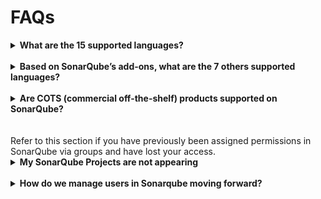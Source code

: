 # FAQs

<details>
  <summary><b>What are the 15 supported languages?</b></summary><br>

Java, JavaScript, C#, TypeScript, Kotlin, Ruby, Go, Scala, Flex, Python, PHP, HTML, CSS, XML, VB.NET.
Do take note that there is no restriction of lines of code and number of applications.

  </details>
<br>
 <details>
  <summary><b>Based on SonarQube’s add-ons, what are the 7 others supported languages?</b></summary><br>

C, C++, Obj-C, Swift, ABAP, T-SQL, PL/SQL are supported. Public officers can refer to the <a href="https://sgdcs.sgnet.gov.sg/sites/IDA-GoSync/gdspdd-ai/ship/_layouts/15/start.aspx#/SitePages/Pricing.aspx">pricing</a> for the add-ons.

  </details>
<br>
 <details>
  <summary><b>Are COTS (commercial off-the-shelf) products supported on SonarQube?</b></summary><br>

Yes. SonarQube can scan for any customisation that the COTS product supports.
Example: Configuration files in XML or Javascript/ Java or plugins written in Java or Python.
  </details>
<br>

<br>
Refer to this section if you have previously been assigned permissions in SonarQube via groups and have lost your access.  

<br>

<details>
<summary><b>My SonarQube Projects are not appearing</b>
</summary>
<br>
<p>During the month of June 2021, we have implemented LDAP group support in SonarQube. Due to this change, the user membership from the <a href="https://www.ship.gov.sg">SHIP-HATS portal</a> will be automatically synced in SonarQube based on your SHIP-HATS subscription. If your subscription contains 20 users, all 20 users should be able to access SonarQube without the SA having to raise a service request to manage users in SonarQube.</p>
<p>We are able to do this because each SHIP-HATS subscription has a master LDAP group containing all the members of the subscription. Depending on whether you already have a group in SonarQube, we will create or rename your existing group name for it to be automatically synchronized in SonarQube. However, any groups created in SonarQube previously might not work as intended since it is not created in SHIP LDAP and will lead to unnsuccessful sync, causing the users in the group to lose access to their projects.</p>

<b>To fix this issue:</b>

- Raise a [service request on JIRA](https://jira.ship.gov.sg) and let us know about this issue.  
We will manually find your master LDAP group and create or rename your existing SonarQube group if any. After this is done, user will be automatically be reassigned to the SonarQube projects that they had access to previously.
</details>
<br>

<details>
<summary><b>How do we manage users in Sonarqube moving forward?</b>
</summary>
<br>
<b>To manage users within your subscription:</b>  
 
<ol><li>The Subscription Admin (SA) and Project Admin (PA) can log in to the <a href="https://www.ship.gov.sg">SHIP-HATS portal</a>.</li>
<li>Add or remove members under the subscription.   
The user membership will be synced to the master LDAP group created for you and will be synced to the SonarQube group.</li></ol>

</details>

